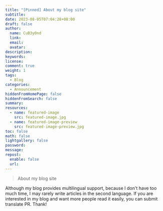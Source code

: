 ```yaml
---
title: "[Pinned] About my blog site"
subtitle:
date: 2023-08-05T07:04:28+08:00
draft: false
author:
  name: CuB3y0nd
  link:
  email:
  avatar:
description:
keywords:
license:
comment: true
weight: 1
tags:
  - Blog
categories:
  - Announcement
hiddenFromHomePage: false
hiddenFromSearch: false
summary:
resources:
  - name: featured-image
    src: featured-image.jpg
  - name: featured-image-preview
    src: featured-image-preview.jpg
toc: false
math: false
lightgallery: false
password:
message:
repost:
  enable: false
  url:
---
```


> About my blog site

<!--more-->

Although my blog provides multilingual support, because I don't have too much time,
I may rarely write articles in the second language. If you are interested in my blog
and want more people read it easily, you can submit translate PR. Thank!
